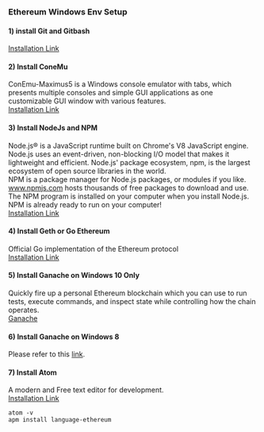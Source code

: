 ### Ethereum Windows Env Setup

#### 1) install Git and Gitbash
[Installation Link](https://gitforwindows.org/)

#### 2) Install ConeMu
ConEmu-Maximus5 is a Windows console emulator with tabs, which presents multiple consoles and simple GUI applications as one customizable GUI window with various features.
<br>
[Installation Link](https://conemu.github.io/)

#### 3) Install NodeJs and NPM
Node.js® is a JavaScript runtime built on Chrome's V8 JavaScript engine. Node.js uses an event-driven, non-blocking I/O model that makes it lightweight and efficient. Node.js' package ecosystem, npm, is the largest ecosystem of open source libraries in the world. 
<br>
NPM is a package manager for Node.js packages, or modules if you like. www.npmjs.com hosts thousands of free packages to download and use. The NPM program is installed on your computer when you install Node.js. NPM is already ready to run on your computer!
<br>
[Installation Link](https://nodejs.org/en/)

#### 4) Install Geth or Go Ethereum
Official Go implementation of the Ethereum protocol
<br>
[Installation Link](https://geth.ethereum.org/downloads/)

#### 5) Install Ganache on Windows 10 Only
Quickly fire up a personal Ethereum blockchain which you can use to run tests, execute commands, and inspect state while controlling how the chain operates. 
<br>
[Ganache](http://truffleframework.com/ganache/)

#### 6) Install Ganache on Windows 8
Please refer to this [link]().

#### 7) Install Atom
A modern and Free text editor for development.
<br>
[Installation Link](https://atom.io/)
```
atom -v
apm install language-ethereum
```

